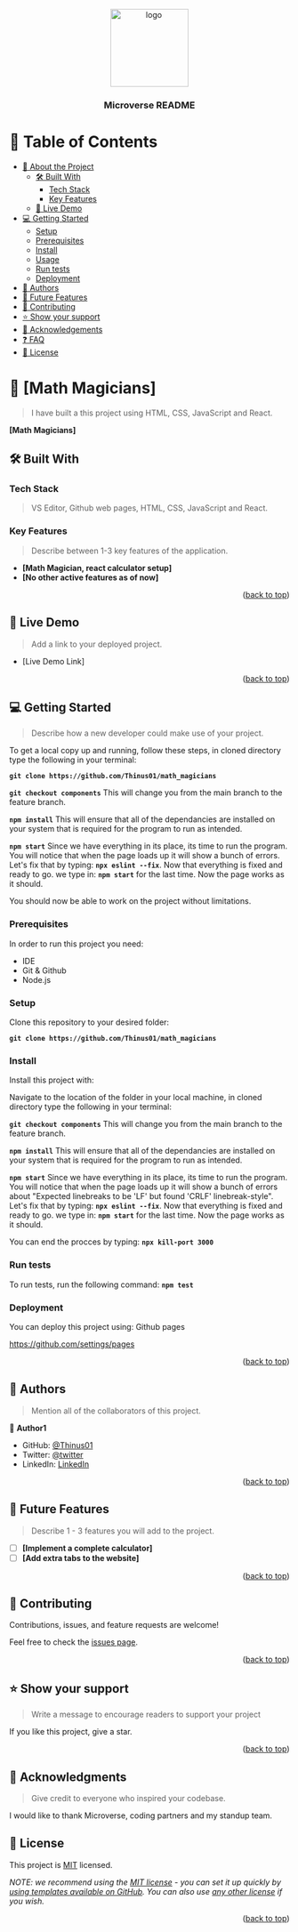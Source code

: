 <a name="readme-top"></a>

<div align="center">

  <img src="murple_logo.png" alt="logo" width="140"  height="auto" />
  <br/>

  <h3><b>Microverse README</b></h3>

</div>

<!-- TABLE OF CONTENTS -->

# 📗 Table of Contents

- [📖 About the Project](#about-project)
  - [🛠 Built With](#built-with)
    - [Tech Stack](#tech-stack)
    - [Key Features](#key-features)
  - [🚀 Live Demo](#live-demo)
- [💻 Getting Started](#getting-started)
  - [Setup](#setup)
  - [Prerequisites](#prerequisites)
  - [Install](#install)
  - [Usage](#usage)
  - [Run tests](#run-tests)
  - [Deployment](#triangular_flag_on_post-deployment)
- [👥 Authors](#authors)
- [🔭 Future Features](#future-features)
- [🤝 Contributing](#contributing)
- [⭐️ Show your support](#support)
- [🙏 Acknowledgements](#acknowledgements)
- [❓ FAQ](#faq)
- [📝 License](#license)

<!-- PROJECT DESCRIPTION -->

# 📖 [Math Magicians] <a name="about-project"></a>

> I have built a this project using HTML, CSS, JavaScript and React.

**[Math Magicians]** 

## 🛠 Built With <a name="built-with"></a>

### Tech Stack <a name="tech-stack"></a>

> VS Editor, Github web pages, HTML, CSS, JavaScript and React.

<!-- Features -->

### Key Features <a name="key-features"></a>

> Describe between 1-3 key features of the application.

- **[Math Magician, react calculator setup]**
- **[No other active features as of now]**

<p align="right">(<a href="#readme-top">back to top</a>)</p>

<!-- LIVE DEMO -->

## 🚀 Live Demo <a name="live-demo"></a>

> Add a link to your deployed project.

- [Live Demo Link] 
<!-- live demo not active as of yet -->

<p align="right">(<a href="#readme-top">back to top</a>)</p>

<!-- GETTING STARTED -->

## 💻 Getting Started <a name="getting-started"></a>

> Describe how a new developer could make use of your project.

To get a local copy up and running, follow these steps, in cloned directory type the following in your terminal: <p>
**``git clone https://github.com/Thinus01/math_magicians``** <p>
**``git checkout components``** This will change you from the main branch to the feature branch. <p>
**``npm install``** This will ensure that all of the dependancies are installed on your system that is required for the program to run as intended. <p>
**``npm start``** Since we have everything in its place, its time to run the program. You will notice that when the page loads up it will show a bunch of errors. Let's fix that by typing: 
**``npx eslint --fix``**. Now that everything is fixed and ready to go. we type in: **``npm start``** for the last time. Now the page works as it should. <p>
You should now be able to work on the project without limitations.

### Prerequisites

In order to run this project you need:
- IDE
- Git & Github
- Node.js

<!--
Example command:

```sh
 gem install rails
```
 -->

### Setup

Clone this repository to your desired folder:

**``git clone https://github.com/Thinus01/math_magicians``**


<!--
Example commands:

```sh
  cd my-folder
  git clone git@github.com:myaccount/my-project.git
```
--->

### Install

Install this project with:

Navigate to the location of the folder in your local machine, in cloned directory type the following in your terminal: <p>
**``git checkout components``** This will change you from the main branch to the feature branch. <p>
**``npm install``** This will ensure that all of the dependancies are installed on your system that is required for the program to run as intended. <p>
**``npm start``** Since we have everything in its place, its time to run the program. You will notice that when the page loads up it will show a bunch of errors about "Expected linebreaks to be 'LF' but found 'CRLF' linebreak-style". Let's fix that by typing: 
**``npx eslint --fix``**. Now that everything is fixed and ready to go. we type in: **``npm start``** for the last time. Now the page works as it should.

You can end the procces by typing:
**``npx kill-port 3000``**

<!--
Example command:

```sh
  cd my-project
  gem install
```
--->

### Run tests

To run tests, run the following command:
**``npm test``**

<!--
Example command:

```sh
  bin/rails test test/models/article_test.rb
```
--->

### Deployment

You can deploy this project using:
Github pages

https://github.com/settings/pages
<!--
Example:

```sh

```
 -->

<p align="right">(<a href="#readme-top">back to top</a>)</p>

<!-- AUTHORS -->

## 👥 Authors <a name="authors"></a>

> Mention all of the collaborators of this project.

👤 **Author1**

- GitHub: [@Thinus01](@Thinus01)
- Twitter: [@twitter](https://twitter.com/thinus_v_d_v)
- LinkedIn: [LinkedIn](https://www.linkedin.com/in/thinus-van-de-venter-99aa26203/)

<p align="right">(<a href="#readme-top">back to top</a>)</p>

<!-- FUTURE FEATURES -->

## 🔭 Future Features <a name="future-features"></a>

> Describe 1 - 3 features you will add to the project.

- [ ] **[Implement a complete calculator]**
- [ ] **[Add extra tabs to the website]**

<p align="right">(<a href="#readme-top">back to top</a>)</p>

<!-- CONTRIBUTING -->

## 🤝 Contributing <a name="contributing"></a>

Contributions, issues, and feature requests are welcome!

Feel free to check the [issues page](../../issues/).

<p align="right">(<a href="#readme-top">back to top</a>)</p>

<!-- SUPPORT -->

## ⭐️ Show your support <a name="support"></a>

> Write a message to encourage readers to support your project

If you like this project, give a star.

<p align="right">(<a href="#readme-top">back to top</a>)</p>

<!-- ACKNOWLEDGEMENTS -->

## 🙏 Acknowledgments <a name="acknowledgements"></a>

> Give credit to everyone who inspired your codebase.

I would like to thank Microverse, coding partners and my standup team.


## 📝 License <a name="license"></a>

This project is [MIT](./LICENSE) licensed.

_NOTE: we recommend using the [MIT license](https://choosealicense.com/licenses/mit/) - you can set it up quickly by [using templates available on GitHub](https://docs.github.com/en/communities/setting-up-your-project-for-healthy-contributions/adding-a-license-to-a-repository). You can also use [any other license](https://choosealicense.com/licenses/) if you wish._

<p align="right">(<a href="#readme-top">back to top</a>)</p>
